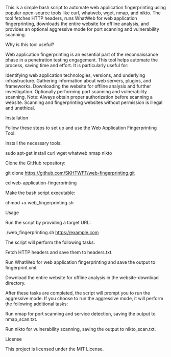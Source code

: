 This is a simple bash script to automate web application fingerprinting using popular open-source tools like curl, whatweb, wget, nmap, and nikto. The tool fetches HTTP headers, runs WhatWeb for web application fingerprinting, downloads the entire website for offline analysis, and provides an optional aggressive mode for port scanning and vulnerability scanning.

Why is this tool useful?

Web application fingerprinting is an essential part of the reconnaissance phase in a penetration testing engagement. This tool helps automate the process, saving time and effort. It is particularly useful for:

Identifying web application technologies, versions, and underlying infrastructure.
Gathering information about web servers, plugins, and frameworks.
Downloading the website for offline analysis and further investigation.
Optionally performing port scanning and vulnerability scanning.
Note: Always obtain proper authorization before scanning a website. Scanning and fingerprinting websites without permission is illegal and unethical.


Installation

Follow these steps to set up and use the Web Application Fingerprinting Tool:


Install the necessary tools:


sudo apt-get install curl wget whatweb nmap nikto

Clone the GitHub repository:


git clone https://github.com/SKHTWFT/web-fingerprinting.git

cd web-application-fingerprinting

Make the bash script executable:


chmod +x web_fingerprinting.sh

Usage

Run the script by providing a target URL:

./web_fingerprinting.sh https://example.com

The script will perform the following tasks:

Fetch HTTP headers and save them to headers.txt.

Run WhatWeb for web application fingerprinting and save the output to fingerprint.xml.

Download the entire website for offline analysis in the website-download directory.

After these tasks are completed, the script will prompt you to run the aggressive mode. If you choose to run the aggressive mode, it will perform the following additional tasks:


Run nmap for port scanning and service detection, saving the output to nmap_scan.txt.

Run nikto for vulnerability scanning, saving the output to nikto_scan.txt.


License

This project is licensed under the MIT License.
